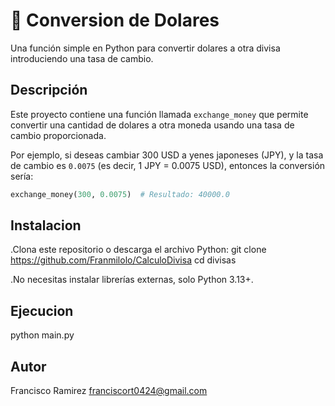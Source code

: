 # 💱 Conversion de Dolares

Una función simple en Python para convertir dolares a otra divisa introduciendo una tasa de cambio.

## Descripción

Este proyecto contiene una función llamada `exchange_money` que permite convertir una cantidad de dolares a otra moneda usando una tasa de cambio proporcionada.

Por ejemplo, si deseas cambiar 300 USD a yenes japoneses (JPY), y la tasa de cambio es `0.0075` (es decir, 1 JPY = 0.0075 USD), entonces la conversión sería:

```python
exchange_money(300, 0.0075)  # Resultado: 40000.0
```

## Instalacion
.Clona este repositorio o descarga el archivo Python:
git clone https://github.com/Franmilolo/CalculoDivisa
cd divisas

.No necesitas instalar librerías externas, solo Python 3.13+.

## Ejecucion
python main.py

## Autor 
Francisco Ramirez
franciscort0424@gmail.com